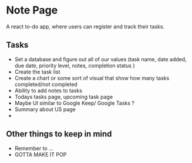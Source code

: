 # Note Page 
A react to-do app, where users can register and track their tasks.

## Tasks 
- Set a database and figure out all of our values (task name, date added, due date, priority level, notes, completion status )
- Create the task list
- Create a chart or some sort of visual that show how many tasks completed/not completed
- Ability to add notes to tasks
- Todays tasks page, upcoming task page
- Maybe UI similar to Google Keep/ Google Tasks ? 
- Summary about US page
- 

## Other things to keep in mind
- Remember to ... 
- GOTTA MAKE IT POP